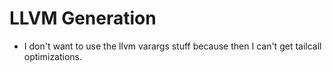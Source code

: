 # LLVM Generation
- I don't want to use the llvm varargs stuff because then I can't get tailcall optimizations.
